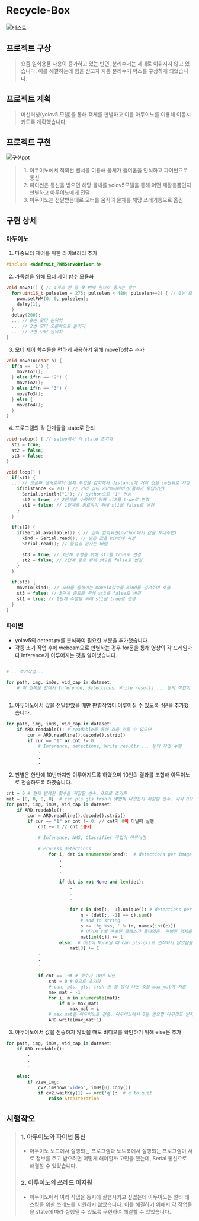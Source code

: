 # Recycle-Box

![테스트](https://user-images.githubusercontent.com/58541838/100490861-640c0f00-3162-11eb-957c-3499ebdd38a3.gif)

## 프로젝트 구상

> 요즘 일회용품 사용이 증가하고 있는 반면, 분리수거는 제대로 이뤄지지 않고 있습니다. 이를 해결하는데 힘을 싣고자 자동 분리수거 박스를 구상하게 되었습니다.

## 프로젝트 계획

> 머신러닝(yolov5 모델)을 통해 객체를 판별하고 이를 아두이노를 이용해 이동시키도록 계획했습니다.

## 프로젝트 구현

![구현ppt](https://user-images.githubusercontent.com/58541838/99402841-2373f080-292d-11eb-8cdf-6f42bfa134ff.png)

> 1. 아두이노에서 적외선 센서를 이용해 물체가 들어옴을 인식하고 파이썬으로 통신
> 2. 파이썬은 통신을 받으면 해당 물체를 yolov5모델을 통해 어떤 재활용품인지 판별하고 아두이노에게 전달
> 3. 아두이노는 전달받은대로 모터를 움직여 물체를 해당 쓰레기통으로 옮김

## 구현 상세

### 아두이노
1. 다중모터 제어를 위한 라이브러리 추가
``` c
#include <Adafruit_PWMServoDriver.h>

```
2. 가독성을 위해 모터 제어 함수 모듈화
``` c
void move1() { // 4개의 칸 중 첫 번째 칸으로 옮기는 함수
  for(uint16_t pulselen = 275; pulselen < 480; pulselen+=2) { // 0번 모터 오른쪽으로 돌리기
    pwm.setPWM(0, 0, pulselen);
    delay(1);
  }
  delay(200);
  ... // 0번 모터 원위치
  ... // 2번 모터 오른쪽으로 돌리기
  ... // 2번 모터 원위치
}
```
3. 모터 제어 함수들을 편하게 사용하기 위해 moveTo함수 추가
``` c
void moveTo(char n) {
  if(n == '1') {
    moveTo1();
  } else if(n == '2') {
    moveTo2();
  } else if(n == '3') {
    moveTo3();
  } else {
    moveTo4();
  }
}
```
4. 프로그램의 각 단계들을 state로 관리
``` c
void setup() { // setup에서 각 state 초기화
  st1 = true;
  st2 = false;
  st3 = false;
}

void loop() {
  if(st1) {
  ... // 초음파 센서로부터 물체 투입을 감지해서 distance에 거리 값을 cm단위로 저장
    if(distance <= 20) { // 거리 값이 20cm이하이면(물체가 투입되면)
      Serial.println("1"); // python으로 '1' 전송
      st2 = true; // 2단계를 수행하기 위해 st2를 true로 변경
      st1 = false; // 1단계를 종료하기 위해 st1을 false로 변경
    }
  }
  
  if(st2) {
    if(Serial.available()) { // 값이 입력되면(python에서 값을 보내주면)
      kind = Serial.read(); // 받은 값을 kind에 저장
      Serial.read(); // 줄넘김 문자는 버림

      st3 = true; // 3단계 수행을 위해 st3를 true로 변경
      st2 = false; // 2단계 종료 위해 st2를 false로 변경
    }
  }
  
  if(st3) {
    moveTo(kind); // 모터를 움직이는 moveTo함수를 kind를 넘겨주며 호출
    st3 = false; // 3단계 종료를 위해 st3를 false로 변경
    st1 = true; // 1단계 수행을 위해 st1을 true로 변경
  }
}
```

### 파이썬
* yolov5의 detect.py를 분석하여 필요한 부분을 추가했습니다.
* 각종 초기 작업 후에 webcam으로 판별하는 경우 for문을 통해 영상의 각 프레임마다 Inference가 이루어지는 것을 알아냈습니다.
``` python

# ...초기작업...

for path, img, im0s, vid_cap in dataset:
    # 이 반복문 안에서 Inference, detections, Write results ... 등의 작업이 이루어짐
  
```
1. 아두이노에서 값을 전달받았을 때만 판별작업이 이루어질 수 있도록 if문을 추가했습니다.
``` python
for path, img, im0s, vid_cap in dataset:
    if ARD.readable(): # readable을 통해 값을 받을 수 있으면
        cur = ARD.readline().decode().strip()
        if cur == "1" or cnt != 0:
            # Inference, detections, Write results ... 등의 작업 수행
            .
            .
            .
```
2. 판별은 한번에 10번까지만 이루어지도록 하였으며 10번의 결과를 조합해 아두이노로 전송하도록 하였습니다.
``` python
cnt = 0 # 현재 반복한 횟수를 저장할 변수. 0으로 초기화
mat = [0, 0, 0, 0]  # can pls gls trsh가 몇번씩 나왔는지 저장할 변수. 각각 0으로 초기화
for path, img, im0s, vid_cap in dataset:
    if ARD.readable():
        cur = ARD.readline().decode().strip()
        if cur == "1" or cnt != 0: // cnt가 0이 아닐때 실행
            cnt += 1 // cnt 1증가
            
            # Inference, NMS, Classifier 작업이 이루어짐
            
            # Process detections
                for i, det in enumerate(pred):  # detections per image                 
                    .
                    .
                    .
                    
                    if det is not None and len(det):
                        .
                        .
                        .
                        
                        for c in det[:, -1].unique(): # detections per class
                            n = (det[:, -1] == c).sum()
                            # add to string
                            s += '%g %ss, ' % (n, names[int(c)])
                            # 여기서 c에 판별된 클래스가 들어있음. 판별된 객체를 mat[int(c)]에 추가해줌
                            mat[int(c)] += 1
                    else:  # det이 None일 때 can pls gls로 인식되지 않았음을 의미하므로 trsh 1 증가
                        mat[3] += 1    
            .
            .
            .
            
            if cnt == 10: # 횟수가 10이 되면
                cnt = 0 # 0으로 초기화
                # can, pls, gls, trsh 중 젤 많이 나온 것을 max_mat에 저장
                max_mat = -1
                for i, m in enumerate(mat):
                    if m > max_mat:
                        max_mat = i
                # max_mat를 아두이노로 전송. 아두이노에서 0을 받으면 아무것도 받지 않았다고 인식되어 1을 더하여 전송
                ARD.write(max_mat+1)
```
3. 아두이노에서 값을 전송하지 않았을 때도 비디오를 확인하기 위해 else문 추가
``` python
for path, img, im0s, vid_cap in dataset:
    if ARD.readable():
        .
        .
        .
        
    else:
        if view_img:
            cv2.imshow("video", im0s[0].copy())
            if cv2.waitKey(1) == ord('q'):  # q to quit
                raise StopIteration
```

## 시행착오

> ### 1. 아두이노와 파이썬 통신
>
> * 아두이노 보드에서 실행되는 프로그램과 노트북에서 실행되는 프로그램이 서로 정보를 주고 받으려면 어떻게 해야할까 고민을 했는데, Serial 통신으로 해결할 수 있었습니다.
>
> ### 2. 아두이노의 쓰레드 미지원
>
> * 아두이노에서 여러 작업을 동시에 실행시키고 싶었는데 아두이노는 멀티 태스킹을 위한 쓰레드를 지원하지 않았습니다. 이를 해결하기 위해서 각 작업들을 state에 따라 실행될 수 있도록 구현하여 해결할 수 있었습니다.
